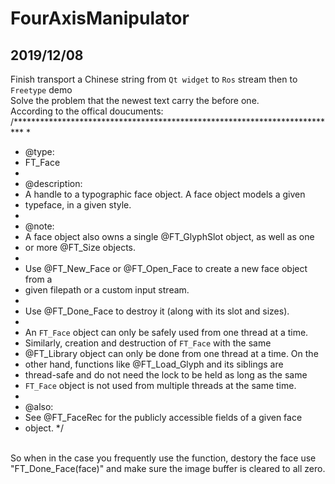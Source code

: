 # FourAxisManipulator

## 2019/12/08

Finish transport a Chinese string from `Qt widget` to `Ros` stream then to `Freetype` demo
<br>
Solve the problem that the newest text carry the before one.
<br>
According to the offical doucuments:
<br>
  /**************************************************************************
   *
   * @type:
   *   FT_Face
   *
   * @description:
   *   A handle to a typographic face object.  A face object models a given
   *   typeface, in a given style.
   *
   * @note:
   *   A face object also owns a single @FT_GlyphSlot object, as well as one
   *   or more @FT_Size objects.
   *
   *   Use @FT_New_Face or @FT_Open_Face to create a new face object from a
   *   given filepath or a custom input stream.
   *
   *   Use @FT_Done_Face to destroy it (along with its slot and sizes).
   *
   *   An `FT_Face` object can only be safely used from one thread at a time.
   *   Similarly, creation and destruction of `FT_Face` with the same
   *   @FT_Library object can only be done from one thread at a time.  On the
   *   other hand, functions like @FT_Load_Glyph and its siblings are
   *   thread-safe and do not need the lock to be held as long as the same
   *   `FT_Face` object is not used from multiple threads at the same time.
   *
   * @also:
   *   See @FT_FaceRec for the publicly accessible fields of a given face
   *   object.
   */
<br>
So when in the case you frequently use the function, destory the face use "FT_Done_Face(face)" and make sure the image buffer is cleared to all zero.
